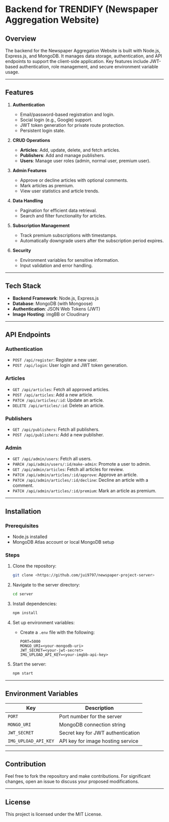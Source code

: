 # Backend for TRENDIFY  (Newspaper Aggregation Website)

## Overview
The backend for the Newspaper Aggregation Website is built with Node.js, Express.js, and MongoDB. It manages data storage, authentication, and API endpoints to support the client-side application. Key features include JWT-based authentication, role management, and secure environment variable usage.

---

## Features

1. **Authentication**
   - Email/password-based registration and login.
   - Social login (e.g., Google) support.
   - JWT token generation for private route protection.
   - Persistent login state.

2. **CRUD Operations**
   - **Articles**: Add, update, delete, and fetch articles.
   - **Publishers**: Add and manage publishers.
   - **Users**: Manage user roles (admin, normal user, premium user).

3. **Admin Features**
   - Approve or decline articles with optional comments.
   - Mark articles as premium.
   - View user statistics and article trends.

4. **Data Handling**
   - Pagination for efficient data retrieval.
   - Search and filter functionality for articles.

5. **Subscription Management**
   - Track premium subscriptions with timestamps.
   - Automatically downgrade users after the subscription period expires.

6. **Security**
   - Environment variables for sensitive information.
   - Input validation and error handling.

---

## Tech Stack

- **Backend Framework**: Node.js, Express.js
- **Database**: MongoDB (with Mongoose)
- **Authentication**: JSON Web Tokens (JWT)
- **Image Hosting**: imgBB or Cloudinary

---

## API Endpoints

### Authentication
- `POST /api/register`: Register a new user.
- `POST /api/login`: User login and JWT token generation.

### Articles
- `GET /api/articles`: Fetch all approved articles.
- `POST /api/articles`: Add a new article.
- `PATCH /api/articles/:id`: Update an article.
- `DELETE /api/articles/:id`: Delete an article.

### Publishers
- `GET /api/publishers`: Fetch all publishers.
- `POST /api/publishers`: Add a new publisher.

### Admin
- `GET /api/admin/users`: Fetch all users.
- `PARCH /api/admin/users/:id/make-admin`: Promote a user to admin.
- `GET /api/admin/articles`: Fetch all articles for review.
- `PATCH /api/admin/articles/:id/approve`: Approve an article.
- `PATCH /api/admin/articles/:id/decline`: Decline an article with a comment.
- `PATCH /api/admin/articles/:id/premium`: Mark an article as premium.

---

## Installation

### Prerequisites
- Node.js installed
- MongoDB Atlas account or local MongoDB setup

### Steps

1. Clone the repository:
   ```bash
   git clone <https://github.com/jui9797/newspaper-project-server>
   ```

2. Navigate to the server directory:
   ```bash
   cd server
   ```

3. Install dependencies:
   ```bash
   npm install
   ```

4. Set up environment variables:
   - Create a `.env` file with the following:
     ```env
     PORT=5000
     MONGO_URI=<your-mongodb-uri>
     JWT_SECRET=<your-jwt-secret>
     IMG_UPLOAD_API_KEY=<your-imgbb-api-key>
     ```

5. Start the server:
   ```bash
   npm start
   ```

---

## Environment Variables

| Key                  | Description                           |
|----------------------|---------------------------------------|
| `PORT`               | Port number for the server           |
| `MONGO_URI`          | MongoDB connection string            |
| `JWT_SECRET`         | Secret key for JWT authentication    |
| `IMG_UPLOAD_API_KEY` | API key for image hosting service    |

---

## Contribution
Feel free to fork the repository and make contributions. For significant changes, open an issue to discuss your proposed modifications.

---

## License
This project is licensed under the MIT License.
